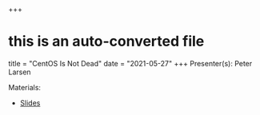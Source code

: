+++
# this is an auto-converted file
title = "CentOS Is Not Dead"
date = "2021-05-27"
+++
Presenter(s): Peter Larsen

Materials:
* [Slides](/presentation_materials/CentOS_Is_Not_Dead--2021-05-27/larsen.centos.not.dead.pdf)

